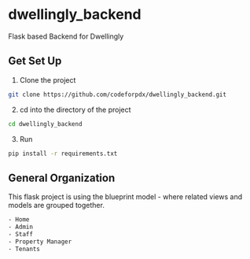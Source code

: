 # dwellingly_backend

Flask based Backend for Dwellingly 

## Get Set Up

1) Clone the project

```bash
git clone https://github.com/codeforpdx/dwellingly_backend.git
```

2) cd into the directory of the project

```bash
cd dwellingly_backend
```

3) Run 

```bash
pip install -r requirements.txt
```

## General Organization

This flask project is using the blueprint model - where related views and models are grouped together.

```bash
- Home
- Admin
- Staff
- Property Manager
- Tenants
```



